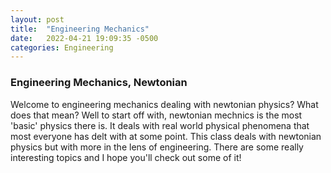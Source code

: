 ```yaml
---
layout: post
title:  "Engineering Mechanics"
date:   2022-04-21 19:09:35 -0500
categories: Engineering
---
```


<h3>Engineering Mechanics, Newtonian</h3>
Welcome to engineering mechanics dealing with newtonian physics? What does that mean? Well to start off with, newtonian mechnics is the most 'basic' physics there is. It deals with real world physical phenomena that most everyone has delt with at some point. This class deals with newtonian physics but with more in the lens of engineering. There are some really interesting topics and I hope you'll check out some of it!

